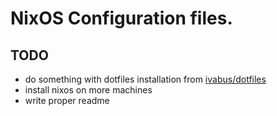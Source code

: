# NixOS Configuration files.

## TODO

- do something with dotfiles installation from [ivabus/dotfiles](https://github.com/ivabus/dotfiles)
- install nixos on more machines
- write proper readme